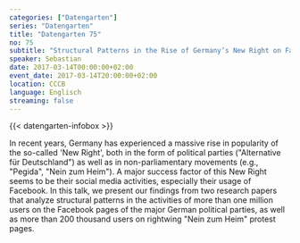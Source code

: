 ```yaml
---
categories: ["Datengarten"]
series: "Datengarten"
title: "Datengarten 75"
no: 75
subtitle: "Structural Patterns in the Rise of Germany’s New Right on Facebook"
speaker: Sebastian
date: 2017-03-14T00:00:00+02:00
event_date: 2017-03-14T20:00:00+02:00
location: CCCB
language: Englisch
streaming: false
---
```

{{< datengarten-infobox >}}

In recent years, Germany has experienced a massive rise in popularity of
the so-called 'New Right', both in the form of political parties
(\"Alternative für Deutschland\") as well as in non-parliamentary
movements (e.g., \"Pegida\", \"Nein zum Heim\"). A major success factor of
this New Right seems to be their social media activities, especially
their usage of Facebook.
In this talk, we present our findings from two research papers that
analyze structural patterns in the activities of more than one million
users on the Facebook pages of the major German political parties, as
well as more than 200 thousand users on rightwing \"Nein zum Heim\"
protest pages.

